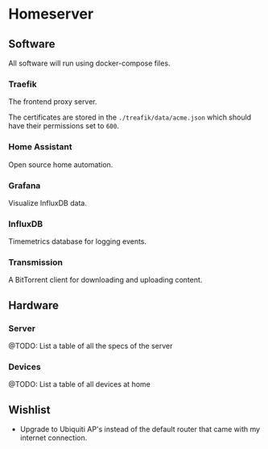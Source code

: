 # Homeserver

## Software
All software will run using docker-compose files.

### Traefik
The frontend proxy server.

The certificates are stored in the `./treafik/data/acme.json` which should have their permissions set to `600`.

### Home Assistant
Open source home automation.

### Grafana
Visualize InfluxDB data.

### InfluxDB
Timemetrics database for logging events.

### Transmission
A BitTorrent client for downloading and uploading content.

## Hardware

### Server
@TODO: List a table of all the specs of the server

### Devices
@TODO: List a table of all devices at home

## Wishlist
- Upgrade to Ubiquiti AP's instead of the default router that came with my internet connection. 
